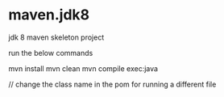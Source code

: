 # maven.jdk8
jdk 8 maven skeleton project

run the below commands

mvn install
mvn clean
mvn compile exec:java

// change the class name in the pom for running a different file
